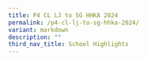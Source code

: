 ```yaml
---
title: P4 CL LJ to SG HHKA 2024
permalink: /p4-cl-lj-to-sg-hhka-2024/
variant: markdown
description: ""
third_nav_title: School Highlights
---
```

